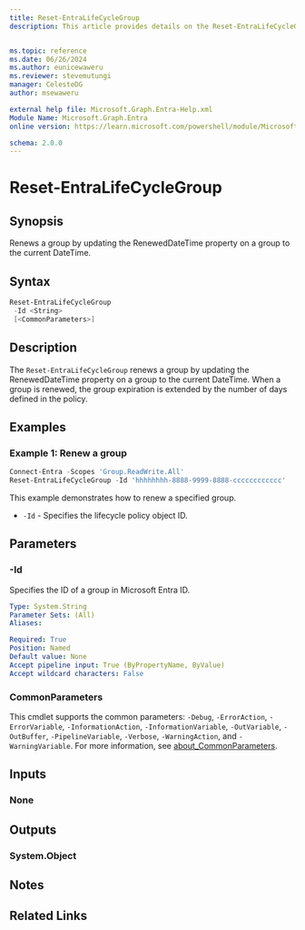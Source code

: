 ```yaml
---
title: Reset-EntraLifeCycleGroup
description: This article provides details on the Reset-EntraLifeCycleGroup command.


ms.topic: reference
ms.date: 06/26/2024
ms.author: eunicewaweru
ms.reviewer: stevemutungi
manager: CelesteDG
author: msewaweru

external help file: Microsoft.Graph.Entra-Help.xml
Module Name: Microsoft.Graph.Entra
online version: https://learn.microsoft.com/powershell/module/Microsoft.Graph.Entra/Reset-EntraLifeCycleGroup

schema: 2.0.0
---
```


# Reset-EntraLifeCycleGroup

## Synopsis

Renews a group by updating the RenewedDateTime property on a group to the current DateTime.

## Syntax

```powershell
Reset-EntraLifeCycleGroup
 -Id <String>
 [<CommonParameters>]
```

## Description

The `Reset-EntraLifeCycleGroup` renews a group by updating the RenewedDateTime property on a group to the current DateTime.
When a group is renewed, the group expiration is extended by the number of days defined in the policy.

## Examples

### Example 1: Renew a group

```powershell
Connect-Entra -Scopes 'Group.ReadWrite.All'
Reset-EntraLifeCycleGroup -Id 'hhhhhhhh-8888-9999-8888-cccccccccccc'
```

This example demonstrates how to renew a specified group.

- `-Id` - Specifies the lifecycle policy object ID.

## Parameters

### -Id

Specifies the ID of a group in Microsoft Entra ID.

```yaml
Type: System.String
Parameter Sets: (All)
Aliases:

Required: True
Position: Named
Default value: None
Accept pipeline input: True (ByPropertyName, ByValue)
Accept wildcard characters: False
```

### CommonParameters

This cmdlet supports the common parameters: `-Debug`, `-ErrorAction`, `-ErrorVariable`, `-InformationAction`, `-InformationVariable`, `-OutVariable`, `-OutBuffer`, `-PipelineVariable`, `-Verbose`, `-WarningAction`, and `-WarningVariable`. For more information, see [about_CommonParameters](https://go.microsoft.com/fwlink/?LinkID=113216).

## Inputs

### None

## Outputs

### System.Object

## Notes

## Related Links
